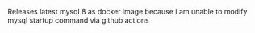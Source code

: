 Releases latest mysql 8 as docker image because i am unable to modify mysql startup command via github actions
